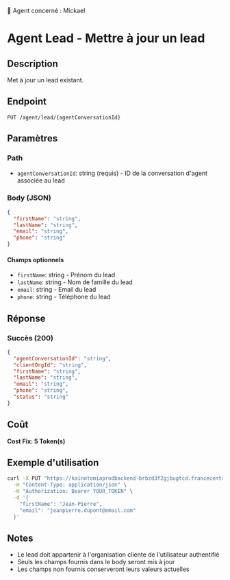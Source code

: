 🧠 Agent concerné : Mickael
# Agent Lead - Mettre à jour un lead

## Description
Met à jour un lead existant.

## Endpoint
```
PUT /agent/lead/{agentConversationId}
```

## Paramètres

### Path
- `agentConversationId`: string (requis) - ID de la conversation d'agent associée au lead

### Body (JSON)
```json
{
  "firstName": "string",
  "lastName": "string",
  "email": "string",
  "phone": "string"
}
```

#### Champs optionnels
- `firstName`: string - Prénom du lead
- `lastName`: string - Nom de famille du lead
- `email`: string - Email du lead
- `phone`: string - Téléphone du lead

## Réponse

### Succès (200)
```json
{
  "agentConversationId": "string",
  "clientOrgId": "string",
  "firstName": "string",
  "lastName": "string",
  "email": "string",
  "phone": "string",
  "status": "string"
}
```

## Coût
**Cost Fix: 5 Token(s)**

## Exemple d'utilisation

```bash
curl -X PUT "https://kainotomiaprodbackend-brbzd3f2gjbugtcd.francecentral-01.azurewebsites.net/agent/lead/conv-id-123" \
  -H "Content-Type: application/json" \
  -H "Authorization: Bearer YOUR_TOKEN" \
  -d '{
    "firstName": "Jean-Pierre",
    "email": "jeanpierre.dupont@email.com"
  }'
```

## Notes
- Le lead doit appartenir à l'organisation cliente de l'utilisateur authentifié
- Seuls les champs fournis dans le body seront mis à jour
- Les champs non fournis conserveront leurs valeurs actuelles 